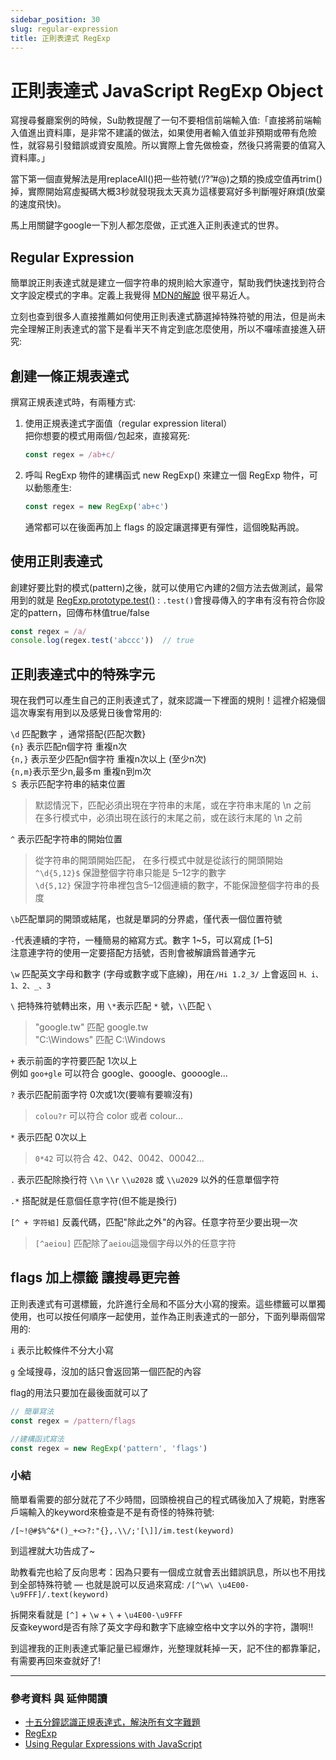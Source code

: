```yaml
---
sidebar_position: 30
slug: regular-expression
title: 正則表達式 RegExp
---
```


# 正則表達式 JavaScript RegExp Object

寫搜尋餐廳案例的時候，Su助教提醒了一句不要相信前端輸入值:「直接將前端輸入值進出資料庫，是非常不建議的做法，如果使用者輸入值並非預期或帶有危險性，就容易引發錯誤或資安風險。所以實際上會先做檢查，然後只將需要的值寫入資料庫。」

當下第一個直覺解法是用replaceAll()把一些符號(‘/?”#\@)之類的換成空值再trim()掉，實際開始寫虛擬碼大概3秒就發現我太天真ㄌ這樣要寫好多判斷喔好麻煩(放棄的速度飛快)。

馬上用關鍵字google一下別人都怎麼做，正式進入正則表達式的世界。

## Regular Expression

簡單說正則表達式就是建立一個字符串的規則給大家遵守，幫助我們快速找到符合文字設定模式的字串。定義上我覺得 [MDN的解說](https://developer.mozilla.org/zh-TW/docs/Web/JavaScript/Guide/Regular_Expressions) 很平易近人。

立刻也查到很多人直接推薦如何使用正則表達式篩選掉特殊符號的用法，但是尚未完全理解正則表達式的當下是看半天不肯定到底怎麼使用，所以不囉嗦直接進入研究:

## 創建一條正規表達式

撰寫正規表達式時，有兩種方式:  

1. 使用正規表達式字面值（regular expression literal）  
  把你想要的模式用兩個`/`包起來，直接寫死:  

    ```js
    const regex = /ab+c/
    ```
2. 呼叫 RegExp 物件的建構函式 new RegExp() 來建立一個 RegExp 物件，可以動態產生:
   
   ```js
   const regex = new RegExp('ab+c')
   ```

    通常都可以在後面再加上 flags 的設定讓選擇更有彈性，這個晚點再說。

## 使用正則表達式

創建好要比對的模式(pattern)之後，就可以使用它內建的2個方法去做測試，最常用到的就是 [RegExp.prototype.test()](https://developer.mozilla.org/en-US/docs/Web/JavaScript/Reference/Global_Objects/RegExp/test) :
`.test()`會搜尋傳入的字串有沒有符合你設定的pattern，回傳布林值true/false

```js
const regex = /a/
console.log(regex.test('abccc'))  // true
```

## 正則表達式中的特殊字元

現在我們可以產生自己的正則表達式了，就來認識一下裡面的規則！這裡介紹幾個這次專案有用到以及感覺日後會常用的:

`\d` 匹配數字 ，通常搭配{匹配次數}  
`{n}` 表示匹配n個字符 重複n次  
`{n,}` 表示至少匹配n個字符 重複n次以上 (至少n次)  
`{n,m}`表示至少n,最多m 重複n到m次  
`＄` 表示匹配字符串的結束位置  
>默認情況下，匹配必須出現在字符串的末尾，或在字符串末尾的 \\n 之前  
>在多行模式中，必須出現在該行的末尾之前，或在該行末尾的 \\n 之前  

`^` 表示匹配字符串的開始位置  
>從字符串的開頭開始匹配， 在多行模式中就是從該行的開頭開始  
> `^\d{5,12}$`    保證整個字符串只能是 5–12字的數字  
> `\d{5,12}`     保證字符串裡包含5–12個連續的數字，不能保證整個字符串的長度  

`\b`匹配單詞的開頭或結尾，也就是單詞的分界處，僅代表一個位置符號  

`-`代表連續的字符，一種簡易的縮寫方式。數字 1~5，可以寫成 [1–5]  
注意連字符的使用一定要搭配方括號，否則會被解讀爲普通字元  

`\w` 匹配英文字母和數字 (字母或數字或下底線)，用在`/Hi 1.2_3/` 上會返回 `H、i、1、2、_、3`

`\` 把特殊符號轉出來，用 `\*`表示匹配 `*` 號，`\\`匹配 `\`  
> "google\.tw"    匹配  google.tw  
> "C:\\Windows"   匹配  C:\Windows  

`+` 表示前面的字符要匹配 1次以上  
例如 `goo+gle` 可以符合 google、gooogle、goooogle...  

`?` 表示匹配前面字符 0次或1次(要嘛有要嘛沒有)  
> `colou?r` 可以符合 color 或者 colour...  

`*` 表示匹配 0次以上
> `0*42` 可以符合 42、042、0042、00042...

`.` 表示匹配除換行符 `\\n` `\\r` `\\u2028` 或 `\\u2029` 以外的任意單個字符

`.*` 搭配就是任意個任意字符(但不能是換行)

`[^ + 字符組]` 反義代碼，匹配"除此之外"的內容。任意字符至少要出現一次
> `[^aeiou]` 匹配除了`aeiou`這幾個字母以外的任意字符

## flags 加上標籤 讓搜尋更完善

正則表達式有可選標籤，允許進行全局和不區分大小寫的搜索。這些標籤可以單獨使用，也可以按任何順序一起使用，並作為正則表達式的一部分，下面列舉兩個常用的:

`i` 表示比較條件不分大小寫

`g` 全域搜尋，沒加的話只會返回第一個匹配的內容

flag的用法只要加在最後面就可以了

```js
// 簡單寫法
const regex = /pattern/flags

//建構函式寫法
const regex = new RegExp('pattern', 'flags')
```

### 小結 

簡單看需要的部分就花了不少時間，回頭檢視自己的程式碼後加入了規範，對應客戶端輸入的keyword來檢查是不是有奇怪的特殊符號:

`/[~!@#$%^&*()_+<>?:"{},.\\/;'[\]]/im.test(keyword)`  

到這裡就大功告成了~  

助教看完也給了反向思考：因為只要有一個成立就會丟出錯誤訊息，所以也不用找到全部特殊符號 — 也就是說可以反過來寫成: `/[^\w\ \u4E00-\u9FFF]/.text(keyword)`

拆開來看就是 `[^]` + `\w` + `\` + `\u4E00-\u9FFF`  
反查keyword是否有除了英文字母和數字下底線空格中文字以外的字符，讚啊!!

到這裡我的正則表達式筆記量已經爆炸，光整理就耗掉一天，記不住的都靠筆記，有需要再回來查就好了!

---

### 參考資料 與 延伸閱讀

* [十五分鐘認識正規表達式，解決所有文字難題](https://5xruby.tw/posts/15min-regular-expression)
* [RegExp](https://developer.mozilla.org/en-US/docs/Web/JavaScript/Reference/Global_Objects/RegExp)
* [Using Regular Expressions with JavaScript](https://www.regular-expressions.info/javascript.html)
